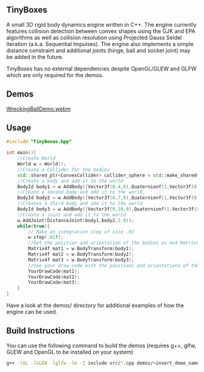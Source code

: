 ## TinyBoxes 
A small 3D rigid body dynamics engine written in C++.
The engine currently features collision detection between convex shapes using the GJK and EPA algorithms as well as collision resolution using  Projected Gauss Seidel Iteration (a.k.a. Sequential Impulses). The engine also implements a simple distance constraint and additional joints (hinge, ball and socket joint) may be added in the future.

TinyBoxes has no external dependencies despite OpenGL/GLEW and GLFW which are only required for the demos.

## Demos

[WreckingBallDemo.webm](https://github.com/user-attachments/assets/bfb82e7a-7317-45a8-81c2-ac4d2eb713e5)


## Usage

```c++
#include "TinyBoxes.hpp"

int main(){
    //Create World
    World w = World(); 
    //Create a Collider for the bodies
    std::shared_ptr<ConvexCollider> collider_sphere = std::make_shared<SphereCollider>(1); 
    //Create a body and add it to the world
    BodyId body1 = w.AddBody({Vector3f(0,4,0),Quaternionf(1,Vector3f(0,0,0)),Vector3f(0,0,0),Vector3f(0,0,0), Matrix3f::Identity(),0.0,collider_sphere});
    //Create a second body and add it to the world
    BodyId body2 = w.AddBody({Vector3f(0,7,0),Quaternionf(1,Vector3f(0,0,0)),Vector3f(0,0,0),Vector3f(0,0,0), Matrix3f::Identity(),1.0,collider_sphere});
    //Creates a third body and add it to the world
    BodyId body3 = w.AddBody({Vector3f(0,10,0),Quaternionf(1,Vector3f(0,0,0)),Vector3f(0,0,0),Vector3f(0,0,0), Matrix3f::Identity(),1.0,collider_sphere});
    //Create a joint and add it to the world
    w.AddJoint(DistanceJoint(body1,body2,3.0)); 
    while(true){
        // Make an integration step of size .01
        w.step(.01f); 
        //Get the position and orientation of the bodies as 4x4 Matrices
        Matrix4f mat1 = w.BodyTransform(body1);
        Matrix4f mat2 = w.BodyTransform(body2);
        Matrix4f mat3 = w.BodyTransform(body3);
        //Use your draw code with the positions and orientations of the bodies (this part is up to you)
        YourDrawCode(mat1);
        YourDrawCode(mat2);
        YourDrawCode(mat3);
    }
}

``` 

Have a look at the demos/ directory for additional examples of how the engine can be used.

## Build Instructions
You can use the following command to build the demos (requires g++, glfw, GLEW and OpenGL to be installed on your system)

```bash 
g++ -lGL -lGLEW -lglfw -lm -I include src/*.cpp demos/<insert_demo_name>.cpp -o <insert_demo_name>
```


